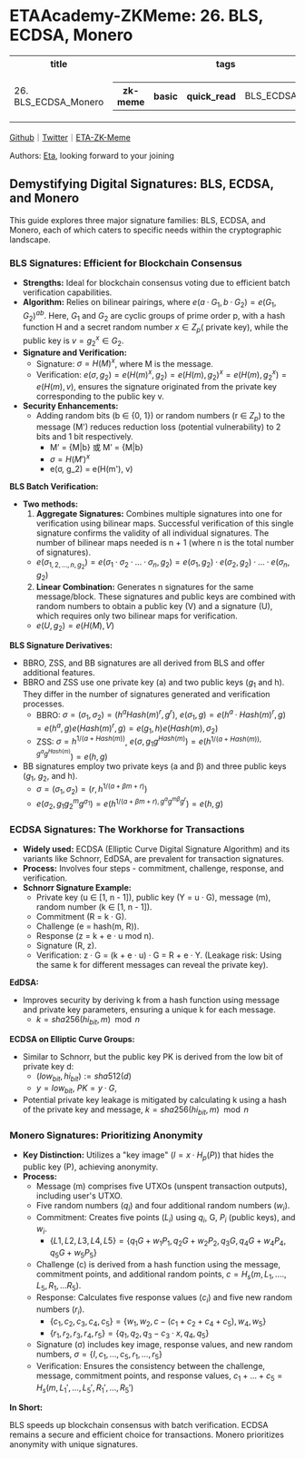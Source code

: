 # ETAAcademy-ZKMeme: 26. BLS, ECDSA, Monero

<table>
  <tr>
    <th>title</th>
    <th>tags</th>
  </tr>
  <tr>
    <td>26. BLS_ECDSA_Monero</td>
    <td>
      <table>
        <tr>
          <th>zk-meme</th>
          <th>basic</th>
          <th>quick_read</th>
          <td>BLS_ECDSA_Monero</td>
        </tr>
      </table>
    </td>
  </tr>
</table>

[Github](https://github.com/ETAAcademy)｜[Twitter](https://twitter.com/ETAAcademy)｜[ETA-ZK-Meme](https://github.com/ETAAcademy/ETAAcademy-ZK-Meme)

Authors: [Eta](https://twitter.com/pwhattie), looking forward to your joining

## Demystifying Digital Signatures: BLS, ECDSA, and Monero

This guide explores three major signature families: BLS, ECDSA, and Monero, each of which caters to specific needs within the cryptographic landscape.

### BLS Signatures: Efficient for Blockchain Consensus

- **Strengths:** Ideal for blockchain consensus voting due to efficient batch verification capabilities.
- **Algorithm:** Relies on bilinear pairings, where $e(a · G_1, b · G_2) = e(G_1, G_2)^{ab}$. Here, $G_1$ and $G_2$ are cyclic groups of prime order p, with a hash function H and a secret random number $x ∈ Z_p$( private key), while the public key is $v = g^x_2 ∈ G_2$.
- **Signature and Verification:**
  - Signature: $σ =  H(M)^x$, where M is the message.
  - Verification: $e(σ, g_2) = e(H(m)^x, g_2) = e(H(m), g_2)^x = e(H(m), g^x_2) = e(H(m), v)$, ensures the signature originated from the private key corresponding to the public key v.
- **Security Enhancements:**
  - Adding random bits (b ∈ {0, 1}) or random numbers (r ∈ $Z_p$) to the message (M') reduces reduction loss (potential vulnerability) to 2 bits and 1 bit respectively.
    - M’ = {M|b} 或 M’ = {M|b}
    - $σ = H(M')^x$
    - e(σ, g_2) = e(H(m'), v)

**BLS Batch Verification:**

- **Two methods:**
  1. **Aggregate Signatures:** Combines multiple signatures into one for verification using bilinear maps. Successful verification of this single signature confirms the validity of all individual signatures. The number of bilinear maps needed is n + 1 (where n is the total number of signatures).
  - $e(σ_{1,2,...,n, g_2}) = e(σ_1·σ_2·...·σ_n, g_2) = e(σ_1, g_2)·e(σ_2, g_2)·...·e(σ_n, g_2)$
  2. **Linear Combination:** Generates n signatures for the same message/block. These signatures and public keys are combined with random numbers to obtain a public key (V) and a signature (U), which requires only two bilinear maps for verification.
  - $e(U, g_2) = e(H(M),V)$

**BLS Signature Derivatives:**

- BBRO, ZSS, and BB signatures are all derived from BLS and offer additional features.
- BBRO and ZSS use one private key (a) and two public keys ($g_1$ and h). They differ in the number of signatures generated and verification processes.
  - BBRO: $σ = (σ_1, σ_2) = (h^aHash(m)^r, g^r)$, $e(σ_1, g) = e(h^a · Hash(m)^r, g) = e(h^a, g)e(Hash(m)^r, g) = e(g_1, h)e(Hash(m), σ_2)$
  - ZSS: $σ = h^{1/(a + Hash(m))}$, $e(σ, g_1g^{Hash(m)}) = e(h^{1/(a+Hash(m)), g^ag^{Hash(m)}}) = e(h,g)$
- BB signatures employ two private keys (a and β) and three public keys ($g_1$, $g_2$, and h).
  - $σ = (σ_1, σ_2) = (r, h^{1/(a+βm+r)})$
  - $e(σ_2, g_1g^m_2g^{σ_1}) = e(h^{1/(a+βm+r), g^ag^{mβ}g^r}) = e(h,g)$

### ECDSA Signatures: The Workhorse for Transactions

- **Widely used:** ECDSA (Elliptic Curve Digital Signature Algorithm) and its variants like Schnorr, EdDSA, are prevalent for transaction signatures.
- **Process:** Involves four steps - commitment, challenge, response, and verification.
- **Schnorr Signature Example:**
  - Private key (u ∈ [1, n - 1]), public key (Y = u · G), message (m), random number (k ∈ [1, n - 1]).
  - Commitment (R = k · G).
  - Challenge (e = hash(m, R)).
  - Response (z = k + e · u mod n).
  - Signature (R, z).
  - Verification: z · G = (k + e · u) · G = R + e · Y. (Leakage risk: Using the same k for different messages can reveal the private key).

**EdDSA:**

- Improves security by deriving k from a hash function using message and private key parameters, ensuring a unique k for each message.
  - $k = sha256(hi_{bit}, m) \mod n$

**ECDSA on Elliptic Curve Groups:**

- Similar to Schnorr, but the public key PK is derived from the low bit of private key d:
  - $(low_{bit}, hi_{bit}) := sha512(d)$
  - $y = low_{bit}$, $PK = y·G$,
- Potential private key leakage is mitigated by calculating k using a hash of the private key and message, $k = sha256(hi_{bit}, m) \mod n$

### Monero Signatures: Prioritizing Anonymity

- **Key Distinction:** Utilizes a "key image" ($I = x · H_p(P)$) that hides the public key (P), achieving anonymity.
- **Process:**
  - Message (m) comprises five UTXOs (unspent transaction outputs), including user's UTXO.
  - Five random numbers ($q_i$) and four additional random numbers ($w_i$).
  - Commitment: Creates five points ($L_i$) using $q_i$, G, $P_i$ (public keys), and $w_i$.
    - $\{L1, L2, L3, L4, L5\} = \{q_1G + w_1P_1, q_2G+w_2P_2, q_3G, q_4G+w_4P_4, q_5G +w_5P_5\}$
  - Challenge (c) is derived from a hash function using the message, commitment points, and additional random points, $c = H_s(m, L_1, ...., L_5, R_1,...R_5)$.
  - Response: Calculates five response values ($c_i$) and five new random numbers ($r_i$).
    - $\{c_1, c_2, c_3, c_4, c_5\} = \{w_1, w_2, c-(c_1 + c_2 + c_4 + c_5), w_4, w_5\}$
    - $\{r_1, r_2, r_3, r_4, r_5\} = \{q_1, q_2, q_3 - c_3 · x, q_4, q_5\}$
  - Signature (σ) includes key image, response values, and new random numbers, $σ  = \{I, c_1, ..., c_5, r_1, ..., r_5\}$
  - Verification: Ensures the consistency between the challenge, message, commitment points, and response values, $c_1+...+c_5 = H_s(m, L_1',...,L_5', R_1',...,R_5')$

**In Short:**

BLS speeds up blockchain consensus with batch verification. ECDSA remains a secure and efficient choice for transactions. Monero prioritizes anonymity with unique signatures.
